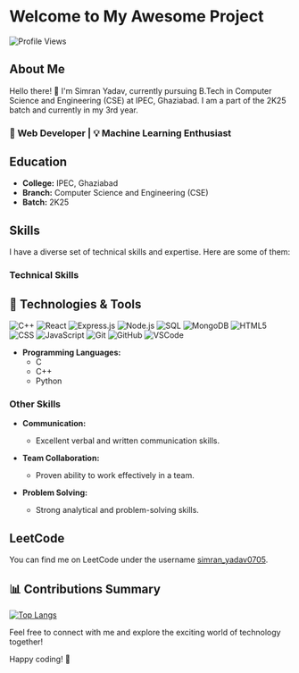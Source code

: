 # Welcome to My Awesome Project
![Profile Views](https://komarev.com/ghpvc/?username=YdvSimran&color=brightgreen)

## About Me

Hello there! 👋 I'm Simran Yadav, currently pursuing B.Tech in Computer Science and Engineering (CSE) at IPEC, Ghaziabad. I am a part of the 2K25 batch and currently in my 3rd year.
### 🚀 Web Developer | 💡 Machine Learning Enthusiast 

## Education

- **College:** IPEC, Ghaziabad
- **Branch:** Computer Science and Engineering (CSE)
- **Batch:** 2K25

## Skills

I have a diverse set of technical skills and expertise. Here are some of them:

### Technical Skills

## 🔧 Technologies & Tools

![C++](https://img.shields.io/badge/-C++-00599C?style=for-the-badge&logo=c%2B%2B&logoColor=white)
![React](https://img.shields.io/badge/-React-61DAFB?style=for-the-badge&logo=react&logoColor=white)
![Express.js](https://img.shields.io/badge/-Express.js-000000?style=for-the-badge&logo=express&logoColor=white)
![Node.js](https://img.shields.io/badge/-Node.js-339933?style=for-the-badge&logo=node.js&logoColor=white)
![SQL](https://img.shields.io/badge/-SQL-4479A1?style=for-the-badge&logo=postgresql&logoColor=white)
![MongoDB](https://img.shields.io/badge/-MongoDB-47A248?style=for-the-badge&logo=mongodb&logoColor=white)
![HTML5](https://img.shields.io/badge/-HTML5-E34F26?style=for-the-badge&logo=html5&logoColor=white)
![CSS](https://img.shields.io/badge/-CSS-1572B6?style=for-the-badge&logo=css3&logoColor=white)
![JavaScript](https://img.shields.io/badge/-JavaScript-F7DF1E?style=for-the-badge&logo=javascript&logoColor=black)
![Git](https://img.shields.io/badge/-Git-F05032?style=for-the-badge&logo=git&logoColor=white)
![GitHub](https://img.shields.io/badge/-GitHub-181717?style=for-the-badge&logo=github&logoColor=white)
![VSCode](https://img.shields.io/badge/-VSCode-007ACC?style=for-the-badge&logo=visual-studio-code&logoColor=white)

- **Programming Languages:**
  - C
  - C++
  - Python


### Other Skills

- **Communication:**
  - Excellent verbal and written communication skills.

- **Team Collaboration:**
  - Proven ability to work effectively in a team.

- **Problem Solving:**
  - Strong analytical and problem-solving skills.

## LeetCode

You can find me on LeetCode under the username [simran_yadav0705](https://leetcode.com/simran_yadav0705/).

## 📊 Contributions Summary

[![Top Langs](https://github-readme-stats.vercel.app/api/top-langs/?username=YdvSimran&layout=compact&hide_border=true)](https://github.com/YdvSimran)

Feel free to connect with me and explore the exciting world of technology together!

Happy coding! 🚀
